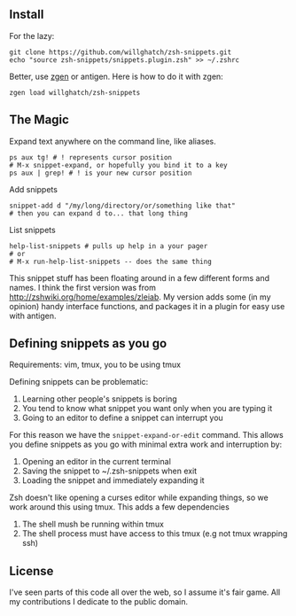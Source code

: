 Install
-------

For the lazy:

    git clone https://github.com/willghatch/zsh-snippets.git
    echo "source zsh-snippets/snippets.plugin.zsh" >> ~/.zshrc

Better, use [zgen](https://github.com/tarjoilija/zgen) or antigen.  Here is how to do it with zgen:

    zgen load willghatch/zsh-snippets


The Magic
---------

Expand text anywhere on the command line, like aliases.

    ps aux tg! # ! represents cursor position
    # M-x snippet-expand, or hopefully you bind it to a key
    ps aux | grep! # ! is your new cursor position

Add snippets

    snippet-add d "/my/long/directory/or/something like that"
    # then you can expand d to... that long thing

List snippets

    help-list-snippets # pulls up help in a your pager
    # or
    # M-x run-help-list-snippets -- does the same thing

This snippet stuff has been floating around in a few different forms and names.  I think the first version was from http://zshwiki.org/home/examples/zleiab.  My version adds some (in my opinion) handy interface functions, and packages it in a plugin for easy use with antigen.

Defining snippets as you go
---------------------------

Requirements: vim, tmux, you to be using tmux

Defining snippets can be problematic:

1. Learning other people's snippets is boring
1. You tend to know what snippet you want only when you are typing it
1. Going to an editor to define a snippet can interrupt you

For this reason we have the `snippet-expand-or-edit` command. This allows you
define snippets as you go with minimal extra work and interruption by:

1. Opening an editor in the current terminal
2. Saving the snippet to ~/.zsh-snippets when exit
3. Loading the snippet and immediately expanding it

Zsh doesn't like opening a curses editor while expanding
things, so we work around this using tmux. This adds a few
dependencies

1. The shell mush be running within tmux
1. The shell process must have access to this tmux (e.g not tmux wrapping ssh)

License
-------

I've seen parts of this code all over the web, so I assume it's fair game.  All my contributions I dedicate to the public domain.
